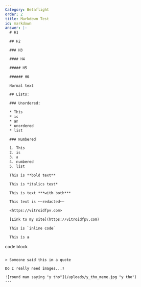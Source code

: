 ```yaml
---
Category: Betaflight
order: 2
title: Markdown Test
id: markdown
answer: |-
  # H1

  ## H2

  ### H3

  #### H4

  ##### H5

  ###### H6

  Normal text

  ## Lists:

  ### Unordered:

  * This
  * is
  * an
  * unordered
  * list

  ### Numbered

  1. This
  2. is
  3. a
  4. numbered
  5. list

  This is **bold text**

  This is *italics test*

  This is text ***with both***

  This text is ~~redacted~~

  <https://vitroidfpv.com>

  [Link to my site](https://vitroidfpv.com)

  This is `inline code`

  This is a 

  ```
  code block
  ```

  > Someone said this in a quote

  Do I really need images...?

  ![round man saying "y tho"](/uploads/y_tho_meme.jpg "y tho")
---
```

